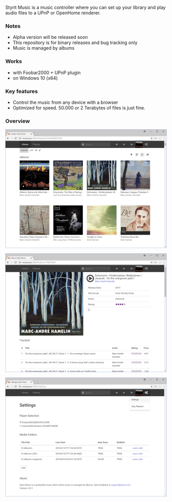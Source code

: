 Styrit Music is a music controller where you can set up your library and play audio files to a UPnP or OpenHome renderer.

### Notes
 - Alpha version will be released soon
 - This repository is for binary releases and bug tracking only
 - Music is managed by albums

### Works 
 - with Foobar2000 + UPnP plugin
 - on Windows 10 (x64)


### Key features
 - Control the music from any device with a browser
 - Optimized for speed. 50.000 or 2 Terabytes of files is just fine.
 

### Overview

![](images/library.png)

![](images/album.png)

![](images/settings.png)